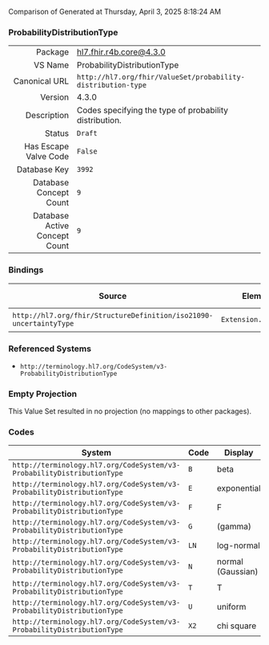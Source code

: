 Comparison of 
Generated at Thursday, April 3, 2025 8:18:24 AM

### ProbabilityDistributionType

|      |     |
| ---: | --- |
| Package | hl7.fhir.r4b.core@4.3.0 |
| VS Name | ProbabilityDistributionType |
| Canonical URL | `http://hl7.org/fhir/ValueSet/probability-distribution-type` |
| Version | 4.3.0 |
| Description | Codes specifying the type of probability distribution. |
| Status | `Draft` |
| Has Escape Valve Code | `False` |
| Database Key | `3992` |
| Database Concept Count | `9` |
| Database Active Concept Count | `9` |
### Bindings

| Source | Element | Binding | Strength | Element Short |
| ------ | ------- | ------- | -------- | ------------- |
| `http://hl7.org/fhir/StructureDefinition/iso21090-uncertaintyType` | `Extension.value[x]` | `http://hl7.org/fhir/ValueSet/probability-distribution-type\|4.3.0` | `Required` | Value of extension |

### Referenced Systems

* `http://terminology.hl7.org/CodeSystem/v3-ProbabilityDistributionType`
### Empty Projection

This Value Set resulted in no projection (no mappings to other packages).

### Codes

| System | Code | Display |
| ------ | ---- | ------- |
| `http://terminology.hl7.org/CodeSystem/v3-ProbabilityDistributionType` | `B` | beta |
| `http://terminology.hl7.org/CodeSystem/v3-ProbabilityDistributionType` | `E` | exponential |
| `http://terminology.hl7.org/CodeSystem/v3-ProbabilityDistributionType` | `F` | F |
| `http://terminology.hl7.org/CodeSystem/v3-ProbabilityDistributionType` | `G` | (gamma) |
| `http://terminology.hl7.org/CodeSystem/v3-ProbabilityDistributionType` | `LN` | log-normal |
| `http://terminology.hl7.org/CodeSystem/v3-ProbabilityDistributionType` | `N` | normal (Gaussian) |
| `http://terminology.hl7.org/CodeSystem/v3-ProbabilityDistributionType` | `T` | T |
| `http://terminology.hl7.org/CodeSystem/v3-ProbabilityDistributionType` | `U` | uniform |
| `http://terminology.hl7.org/CodeSystem/v3-ProbabilityDistributionType` | `X2` | chi square |
